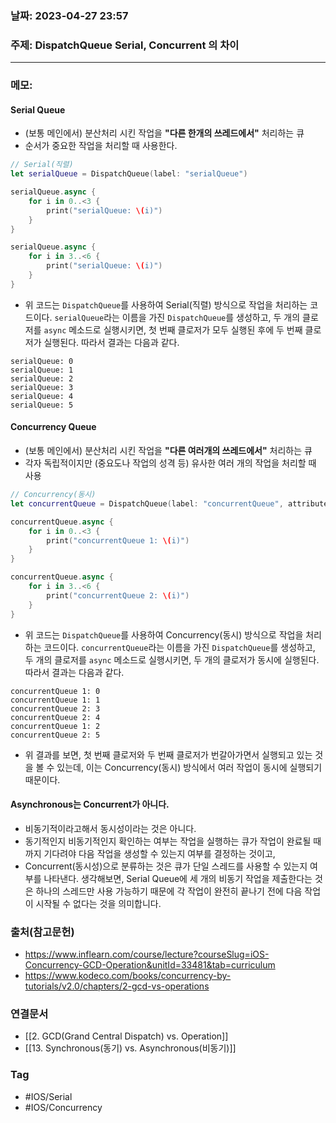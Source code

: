 ### 날짜: 2023-04-27 23:57

### 주제: DispatchQueue Serial, Concurrent 의 차이
---
### 메모: 
#### Serial Queue 
- (보통 메인에서) 분산처리 시킨 작업을 **"다른 한개의 쓰레드에서"** 처리하는 큐 
- 순서가 중요한 작업을 처리할 때 사용한다. 
~~~ swift 
// Serial(직렬)
let serialQueue = DispatchQueue(label: "serialQueue")

serialQueue.async {
    for i in 0..<3 {
        print("serialQueue: \(i)")
    }
}

serialQueue.async {
    for i in 3..<6 {
        print("serialQueue: \(i)")
    }
}
~~~
- 위 코드는 `DispatchQueue`를 사용하여 Serial(직렬) 방식으로 작업을 처리하는 코드이다. `serialQueue`라는 이름을 가진 `DispatchQueue`를 생성하고, 두 개의 클로저를 `async` 메소드로 실행시키면, 첫 번째 클로저가 모두 실행된 후에 두 번째 클로저가 실행된다. 따라서 결과는 다음과 같다.
~~~ shell
serialQueue: 0
serialQueue: 1
serialQueue: 2
serialQueue: 3
serialQueue: 4
serialQueue: 5
~~~
#### Concurrency Queue
- (보통 메인에서) 분산처리 시킨 작업을 **"다른 여러개의 쓰레드에서"** 처리하는 큐
- 각자 독립적이지만 (중요도나 작업의 성격 등) 유사한 여러 개의 작업을 처리할 때 사용  
~~~ swift 
// Concurrency(동시)
let concurrentQueue = DispatchQueue(label: "concurrentQueue", attributes: .concurrent)

concurrentQueue.async {
    for i in 0..<3 {
        print("concurrentQueue 1: \(i)")
    }
}

concurrentQueue.async {
    for i in 3..<6 {
        print("concurrentQueue 2: \(i)")
    }
}
~~~
- 위 코드는 `DispatchQueue`를 사용하여 Concurrency(동시) 방식으로 작업을 처리하는 코드이다. `concurrentQueue`라는 이름을 가진 `DispatchQueue`를 생성하고, 두 개의 클로저를 `async` 메소드로 실행시키면, 두 개의 클로저가 동시에 실행된다. 따라서 결과는 다음과 같다.
~~~ shell
concurrentQueue 1: 0
concurrentQueue 1: 1
concurrentQueue 2: 3
concurrentQueue 2: 4
concurrentQueue 1: 2
concurrentQueue 2: 5
~~~
- 위 결과를 보면, 첫 번째 클로저와 두 번째 클로저가 번갈아가면서 실행되고 있는 것을 볼 수 있는데, 이는 Concurrency(동시) 방식에서 여러 작업이 동시에 실행되기 때문이다. 
#### Asynchronous는 Concurrent가 아니다. 
- 비동기적이라고해서 동시성이라는 것은 아니다. 
- 동기적인지 비동기적인지 확인하는 여부는 작업을 실행하는 큐가 작업이 완료될 때까지 기다려야 다음 작업을 생성할 수 있는지 여부를 결정하는 것이고, 
- Concurrent(동시성)으로 분류하는 것은 큐가 단일 스레드를 사용할 수 있는지 여부를 나타낸다. 생각해보면, Serial Queue에 세 개의 비동기 작업을 제출한다는 것은 하나의 스레드만 사용 가능하기 때문에 각 작업이 완전히 끝나기 전에 다음 작업이 시작될 수 없다는 것을 의미합니다. 

### 출처(참고문헌) 
- https://www.inflearn.com/course/lecture?courseSlug=iOS-Concurrency-GCD-Operation&unitId=33481&tab=curriculum
- https://www.kodeco.com/books/concurrency-by-tutorials/v2.0/chapters/2-gcd-vs-operations

### 연결문서 
- [[2. GCD(Grand Central Dispatch) vs. Operation]]
- [[13. Synchronous(동기) vs. Asynchronous(비동기)]]

### Tag
- #IOS/Serial
- #IOS/Concurrency  